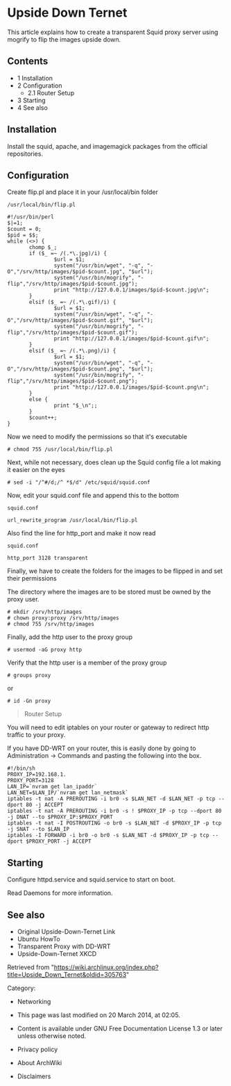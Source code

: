 Upside Down Ternet
==================

This article explains how to create a transparent Squid proxy server
using mogrify to flip the images upside down.

Contents
--------

-   1 Installation
-   2 Configuration
    -   2.1 Router Setup
-   3 Starting
-   4 See also

Installation
------------

Install the squid, apache, and imagemagick packages from the official
repositories.

Configuration
-------------

Create flip.pl and place it in your /usr/local/bin folder

    /usr/local/bin/flip.pl

    #!/usr/bin/perl
    $|=1;
    $count = 0;
    $pid = $$;
    while (<>) {
           chomp $_;
           if ($_ =~ /(.*\.jpg)/i) {
                   $url = $1;
                   system("/usr/bin/wget", "-q", "-O","/srv/http/images/$pid-$count.jpg", "$url");
                   system("/usr/bin/mogrify", "-flip","/srv/http/images/$pid-$count.jpg");
                   print "http://127.0.0.1/images/$pid-$count.jpg\n";
           }
           elsif ($_ =~ /(.*\.gif)/i) {
                   $url = $1;
                   system("/usr/bin/wget", "-q", "-O","/srv/http/images/$pid-$count.gif", "$url");
                   system("/usr/bin/mogrify", "-flip","/srv/http/images/$pid-$count.gif");
                   print "http://127.0.0.1/images/$pid-$count.gif\n";
           }
           elsif ($_ =~ /(.*\.png)/i) {
                   $url = $1;
                   system("/usr/bin/wget", "-q", "-O","/srv/http/images/$pid-$count.png", "$url");
                   system("/usr/bin/mogrify", "-flip","/srv/http/images/$pid-$count.png");
                   print "http://127.0.0.1/images/$pid-$count.png\n";
           }
           else {
                   print "$_\n";;
           }
           $count++;
    }

Now we need to modify the permissions so that it's executable

    # chmod 755 /usr/local/bin/flip.pl

Next, while not necessary, does clean up the Squid config file a lot
making it easier on the eyes

    # sed -i "/^#/d;/^ *$/d" /etc/squid/squid.conf

Now, edit your squid.conf file and append this to the bottom

    squid.conf

    url_rewrite_program /usr/local/bin/flip.pl

Also find the line for http_port and make it now read

    squid.conf

    http_port 3128 transparent

Finally, we have to create the folders for the images to be flipped in
and set their permissions

The directory where the images are to be stored must be owned by the
proxy user.

    # mkdir /srv/http/images
    # chown proxy:proxy /srv/http/images
    # chmod 755 /srv/http/images

Finally, add the http user to the proxy group

    # usermod -aG proxy http

Verify that the http user is a member of the proxy group

    # groups proxy

or

    # id -Gn proxy

> Router Setup

You will need to edit iptables on your router or gateway to redirect
http traffic to your proxy.

If you have DD-WRT on your router, this is easily done by going to
Administration -> Commands and pasting the following into the box.

    #!/bin/sh
    PROXY_IP=192.168.1.
    PROXY_PORT=3128
    LAN_IP=`nvram get lan_ipaddr`
    LAN_NET=$LAN_IP/`nvram get lan_netmask`
    iptables -t nat -A PREROUTING -i br0 -s $LAN_NET -d $LAN_NET -p tcp --dport 80 -j ACCEPT
    iptables -t nat -A PREROUTING -i br0 -s ! $PROXY_IP -p tcp --dport 80 -j DNAT --to $PROXY_IP:$PROXY_PORT
    iptables -t nat -I POSTROUTING -o br0 -s $LAN_NET -d $PROXY_IP -p tcp -j SNAT --to $LAN_IP
    iptables -I FORWARD -i br0 -o br0 -s $LAN_NET -d $PROXY_IP -p tcp --dport $PROXY_PORT -j ACCEPT

Starting
--------

Configure httpd.service and squid.service to start on boot.

Read Daemons for more information.

See also
--------

-   Original Upside-Down-Ternet Link
-   Ubuntu HowTo
-   Transparent Proxy with DD-WRT
-   Upside-Down-Ternet XKCD

Retrieved from
"https://wiki.archlinux.org/index.php?title=Upside_Down_Ternet&oldid=305763"

Category:

-   Networking

-   This page was last modified on 20 March 2014, at 02:05.
-   Content is available under GNU Free Documentation License 1.3 or
    later unless otherwise noted.
-   Privacy policy
-   About ArchWiki
-   Disclaimers
